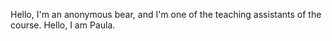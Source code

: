 Hello, I'm an anonymous bear, and I'm one of the teaching assistants of the course.
Hello, I am Paula.